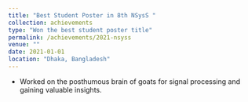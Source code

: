 ```yaml
---
title: "Best Student Poster in 8th NSysS "
collection: achievements
type: "Won the best student poster title"
permalink: /achievements/2021-nsyss
venue: ""
date: 2021-01-01
location: "Dhaka, Bangladesh"
---
```


- Worked on the posthumous brain of goats for signal processing and gaining valuable insights.
